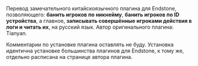 Перевод замечательного китайскоязычного плагина для Endstone, позволяющего: **банить игроков по никнейму**, **банить игроков по ID устройства**, а главное, **записывать совершённые игроками действия в логи и читать их**, на русский язык. Автор оригинального плагина: Tianyan.

Комментарии по установке плагина оставлять не буду. Установка идентична установке большинства плагинов для Endstone, к тому же, отдельно расписана на странице автора плагина.

